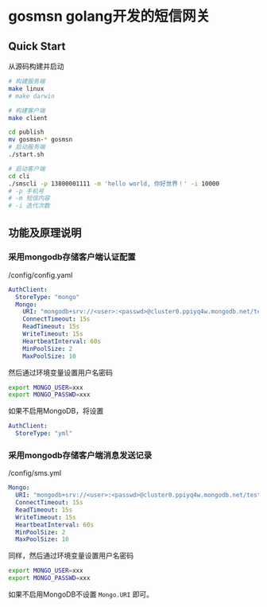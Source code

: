 # gosmsn golang开发的短信网关

## Quick Start

从源码构建并启动

```bash
# 构建服务端
make linux
# make darwin

# 构建客户端 
make client

cd publish
mv gosmsn-* gosmsn
# 启动服务端 
./start.sh

# 启动客户端
cd cli
./smscli -p 13800001111 -m 'hello world, 你好世界！' -i 10000
# -p 手机号
# -m 短信内容
# -i 迭代次数
```

## 功能及原理说明

### 采用mongodb存储客户端认证配置

/config/config.yaml

```yaml
AuthClient:
  StoreType: "mongo"
  Mongo:
    URI: "mongodb+srv://<user>:<passwd>@cluster0.ppiyq4w.mongodb.net/test"
    ConnectTimeout: 15s
    ReadTimeout: 15s
    WriteTimeout: 15s
    HeartbeatInterval: 60s
    MinPoolSize: 2
    MaxPoolSize: 10
```

然后通过环境变量设置用户名密码

```bash
export MONGO_USER=xxx
export MONGO_PASSWD=xxx
```

如果不启用MongoDB，将设置

```yaml
AuthClient:
  StoreType: "yml"
````

### 采用mongodb存储客户端消息发送记录

/config/sms.yml

```yaml
Mongo:
  URI: "mongodb+srv://<user>:<passwd>@cluster0.ppiyq4w.mongodb.net/test"
  ConnectTimeout: 15s
  ReadTimeout: 15s
  WriteTimeout: 15s
  HeartbeatInterval: 60s
  MinPoolSize: 2
  MaxPoolSize: 10
```

同样，然后通过环境变量设置用户名密码

```bash
export MONGO_USER=xxx
export MONGO_PASSWD=xxx
```

如果不启用MongoDB不设置 `Mongo.URI` 即可。
